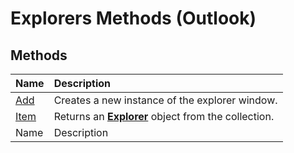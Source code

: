 
# Explorers Methods (Outlook)

## Methods



|**Name**|**Description**|
|:-----|:-----|
| [Add](c3db3c6f-6441-c23e-06f2-afb5b61e5662.md)|Creates a new instance of the explorer window.|
| [Item](b854ab0e-e966-4de8-7ccf-db4723812212.md)|Returns an  **[Explorer](026591e5-049f-503a-4166-34e6dbc225fb.md)** object from the collection.|
|Name|Description|

